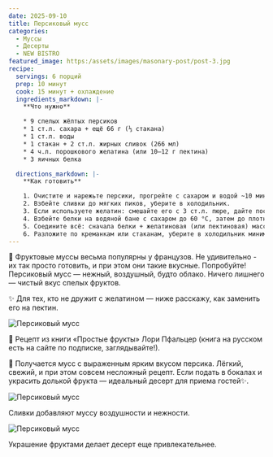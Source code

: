 ```yaml
---
date: 2025-09-10
title: Персиковый мусс
categories:
  - Муссы
  - Десерты
  - NEW BISTRO
featured_image: https:/assets/images/masonary-post/post-3.jpg
recipe:
  servings: 6 порций
  prep: 10 минут
  cook: 15 минут + охлаждение
  ingredients_markdown: |-
    **Что нужно**

    * 9 спелых жёлтых персиков
    * 1 ст.л. сахара + ещё 66 г (⅓ стакана)
    * 1 ст.л. воды
    * 1 стакан + 2 ст.л. жирных сливок (266 мл)
    * 4 ч.л. порошкового желатина (или 10–12 г пектина)
    * 3 яичных белка

  directions_markdown: |-
    **Как готовить**

    1. Очистите и нарежьте персики, прогрейте с сахаром и водой ~10 мин, пока не размягчатся. Измельчите в пюре, процедите. Отложите 2 стакана (454 г) пюре для мусса.
    2. Взбейте сливки до мягких пиков, уберите в холодильник.
    3. Если используете желатин: смешайте его с 3 ст.л. пюре, дайте постоять 5 мин. Подогрейте на водяной бане, пока не растворится. Если используете пектин: смешайте 10–12 г пектина с 2–3 ст.л. сахара из рецепта. Всыпьте в горячее пюре тонкой струйкой, быстро размешивая венчиком. Доведите до кипения, кипятите 1 мин, остудите.
    4. Взбейте белки на водяной бане с сахаром до 60 °C, затем до плотных пиков.
    5. Соедините всё: сначала белки + желатиновая (или пектиновая) масса, потом аккуратно вмешайте пюре, а затем — сливки.
    6. Разложите по креманкам или стаканам, уберите в холодильник минимум на 1 час.
---
```


🍑 Фруктовые муссы весьма популярны у французов. Не удивительно - их так просто готовить, и при этом они такие вкусные. Попробуйте!
Персиковый мусс — нежный, воздушный, будто облако. Ничего лишнего — чистый вкус спелых фруктов.

✨ Для тех, кто не дружит с желатином — ниже расскажу, как заменить его на пектин.

![Персиковый мусс](https://images.unsplash.com/photo-1549488347-1f95c46e3d23?w=1560&h=940&fit=crop)

📖 Рецепт из книги «Простые фрукты» Лори Пфальцер (книга на русском есть на сайте по подписке, заглядывайте!).

🌿 Получается мусс с выраженным ярким вкусом персика. Лёгкий, свежий, и при этом совсем несложный рецепт.
Если подать в бокалах и украсить долькой фрукта — идеальный десерт для приема гостей✨.

![Персиковый мусс](https://images.unsplash.com/photo-1517441295248-2b8108422119?w=1560&h=940&fit=crop)

Сливки добавляют муссу воздушности и нежности.

![Персиковый мусс](https://images.unsplash.com/photo-1579294247076-926c06a3e143?w=1560&h=940&fit-crop)

Украшение фруктами делает десерт еще привлекательнее.
